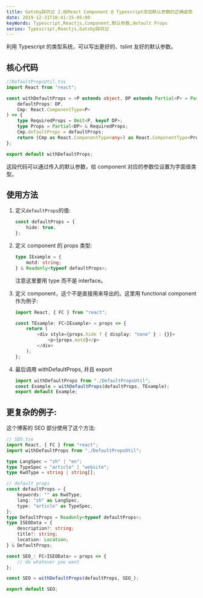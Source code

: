 ```yaml
---
title: Gatsby踩坑记 2.给React Component @ Typescript添加默认参数的正确姿势
date: 2019-12-31T16:41:15-05:00
keyWords: Typescript,Reactjs,Component,默认参数,default Props
series: Typescript,Reactjs,Gatsby踩坑记
---
```


利用 Typescript 的类型系统，可以写出更好的、tslint 友好的默认参数。

## 核心代码

```typescript
//DefaultPropsUtil.tsx
import React from "react";

const withDefaultProps = <P extends object, DP extends Partial<P> = Partial<P>>(
    defaultProps: DP,
    Cmp: React.ComponentType<P>
) => {
    type RequiredProps = Omit<P, keyof DP>;
    type Props = Partial<DP> & RequiredProps;
    Cmp.defaultProps = defaultProps;
    return (Cmp as React.ComponentType<any>) as React.ComponentType<Props>;
};

export default withDefaultProps;
```

这段代码可以通过传入的默认参数，给 component 对应的参数位设置为字面值类型。

## 使用方法

1. 定义`defaultProps`的值:
    ```typescript
    const defaultProps = {
        hide: true,
    };
    ```
2. 定义 component 的 props 类型:
    ```typescript
    type IExample = {
        motd: string;
    } & Readonly<typeof defaultProps>;
    ```
    注意这里要用 type 而不是 interface。
3. 定义 component，这个不是直接用来导出的。这里用 functional component 作为例子:

    ```typescript
    import React, { FC } from "react";

    const TExample: FC<IExample> = props => {
        return (
            <div style={props.hide ? { display: "none" } : {}}>
                <p>{props.motd}</p>
            </div>
        );
    };
    ```

4. 最后调用 withDefaultProps, 并且 export
    ```typescript
    import withDefaultProps from "./DefaultPropsUtil";
    const Example = withDefaultProps(defaultProps, TExample);
    export default Example;
    ```

## 更复杂的例子:

这个博客的 SEO 部分使用了这个方法:

```typescript
// SEO.tsx
import React, { FC } from "react";
import withDefaultProps from "./DefaultPropsUtil";

type LangSpec = "zh" | "en";
type TypeSpec = "article" | "website";
type KwdType = string | string[];

// default props
const defaultProps = {
    keywords: "" as KwdType,
    lang: "zh" as LangSpec,
    type: "article" as TypeSpec,
};
type DefaultProps = Readonly<typeof defaultProps>;
type ISEOData = {
    description?: string;
    title?: string;
    location: Location;
} & DefaultProps;

const SEO_: FC<ISEOData> = props => {
    // do whatever you want
};

const SEO = withDefaultProps(defaultProps, SEO_);

export default SEO;
```
